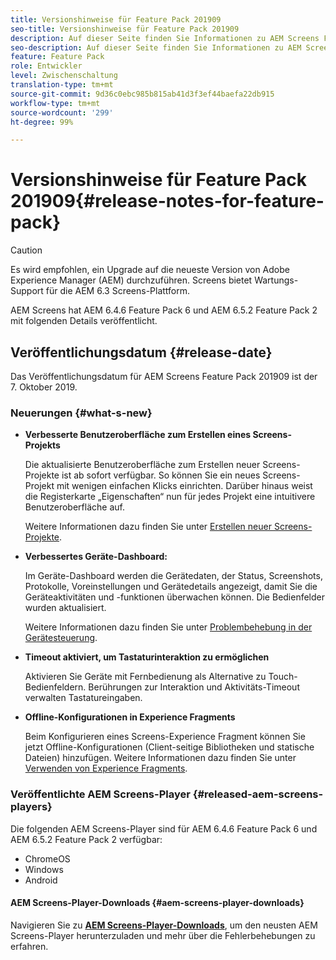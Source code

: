 ```yaml
---
title: Versionshinweise für Feature Pack 201909
seo-title: Versionshinweise für Feature Pack 201909
description: Auf dieser Seite finden Sie Informationen zu AEM Screens Feature Pack 201909, das am 31. Juli 2019 veröffentlicht wurde.
seo-description: Auf dieser Seite finden Sie Informationen zu AEM Screens Feature Pack 201909, das am Montag, 7. Oktober 2019 veröffentlicht wurde.
feature: Feature Pack 
role: Entwickler
level: Zwischenschaltung
translation-type: tm+mt
source-git-commit: 9d36c0ebc985b815ab41d3f3ef44baefa22db915
workflow-type: tm+mt
source-wordcount: '299'
ht-degree: 99%

---
```



# Versionshinweise für Feature Pack 201909{#release-notes-for-feature-pack}

>[!CAUTION]
>
>Es wird empfohlen, ein Upgrade auf die neueste Version von Adobe Experience Manager (AEM) durchzuführen. Screens bietet Wartungs-Support für die AEM 6.3 Screens-Plattform.

AEM Screens hat AEM 6.4.6 Feature Pack 6 und AEM 6.5.2 Feature Pack 2 mit folgenden Details veröffentlicht.

## Veröffentlichungsdatum {#release-date}

Das Veröffentlichungsdatum für AEM Screens Feature Pack 201909 ist der 7. Oktober 2019.

### Neuerungen {#what-s-new}

* **Verbesserte Benutzeroberfläche zum Erstellen eines Screens-Projekts**

   Die aktualisierte Benutzeroberfläche zum Erstellen neuer Screens-Projekte ist ab sofort verfügbar. So können Sie ein neues Screens-Projekt mit wenigen einfachen Klicks einrichten. Darüber hinaus weist die Registerkarte „Eigenschaften“ nun für jedes Projekt eine intuitivere Benutzeroberfläche auf.

   Weitere Informationen dazu finden Sie unter [Erstellen neuer Screens-Projekte](creating-a-screens-project.md).

* **Verbessertes Geräte-Dashboard:**

   Im Geräte-Dashboard werden die Gerätedaten, der Status, Screenshots, Protokolle, Voreinstellungen und Gerätedetails angezeigt, damit Sie die Geräteaktivitäten und -funktionen überwachen können. Die Bedienfelder wurden aktualisiert.

   Weitere Informationen dazu finden Sie unter [Problembehebung in der Gerätesteuerung](monitoring-screens.md).

* **Timeout aktiviert, um Tastaturinteraktion zu ermöglichen**

   Aktivieren Sie Geräte mit Fernbedienung als Alternative zu Touch-Bedienfeldern. Berührungen zur Interaktion und Aktivitäts-Timeout verwalten Tastatureingaben.

* **Offline-Konfigurationen in Experience Fragments**

   Beim Konfigurieren eines Screens-Experience Fragment können Sie jetzt Offline-Konfigurationen (Client-seitige Bibliotheken und statische Dateien) hinzufügen.
Weitere Informationen dazu finden Sie unter [Verwenden von Experience Fragments](experience-fragments-in-screens.md).

### Veröffentlichte AEM Screens-Player {#released-aem-screens-players}

Die folgenden AEM Screens-Player sind für AEM 6.4.6 Feature Pack 6 und AEM 6.5.2 Feature Pack 2 verfügbar:

* ChromeOS
* Windows
* Android

#### AEM Screens-Player-Downloads {#aem-screens-player-downloads}

Navigieren Sie zu [**AEM Screens-Player-Downloads**](https://download.macromedia.com/screens/), um den neusten AEM Screens-Player herunterzuladen und mehr über die Fehlerbehebungen zu erfahren.
